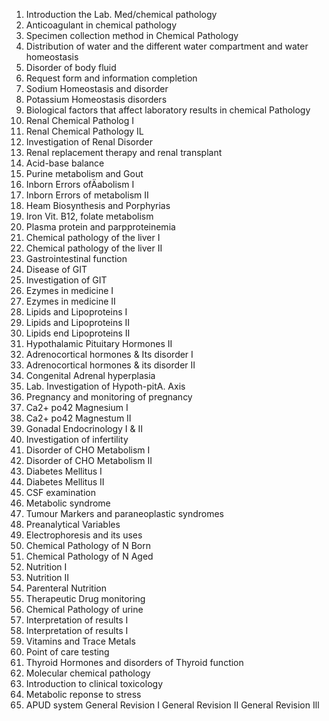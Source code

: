 1. Introduction the Lab. Med/chemical pathology
2. Anticoagulant in chemical pathology
3. Specimen collection method in Chemical Pathology
4. Distribution of water and the different water compartment and water homeostasis
5. Disorder of body fluid
6. Request form and information completion
7. Sodium Homeostasis and disorder
8. Potassium Homeostasis disorders
9. Biological factors that affect laboratory results in chemical Pathology
10. Renal Chemical Patholog I
11. Renal Chemical Pathology IL
12. Investigation of Renal Disorder
13. Renal replacement therapy and renal transplant
14. Acid-base balance
15. Purine metabolism and Gout
16. Inborn Errors ofÄabolism I
17. Inborn Errors of metabolism II
18. Heam Biosynthesis and Porphyrias
19. Iron Vit. B12, folate metabolism
20. Plasma protein and parpproteinemia
21. Chemical pathology of the liver I
22. Chemical pathology of the liver II
23. Gastrointestinal function
24. Disease of GIT
25. Investigation of GIT
26. Ezymes in medicine I
27. Ezymes in medicine II
28. Lipids and Lipoproteins I
29. Lipids and Lipoproteins II
30. Lipids end Lipoproteins II
31. Hypothalamic Pituitary Hormones II
32. Adrenocortical hormones & Its disorder I
33. Adrenocortical hormones & its disorder II
34. Congenital Adrenal hyperplasia
35. Lab. Investigation of Hypoth-pitA. Axis
36. Pregnancy and monitoring of pregnancy
37. Ca2+ po42 Magnesium I
38. Ca2+ po42 Magnestum II
39. Gonadal Endocrinology I & II
40. Investigation of infertility
41. Disorder of CHO Metabolism I
42. Disorder of CHO Metabolism II
43. Diabetes Mellitus I
44. Diabetes Mellitus II
45. CSF examination
46. Metabolic syndrome
47. Tumour Markers and paraneoplastic syndromes
48. Preanalytical Variables
49. Electrophoresis and its uses
50. Chemical Pathology of N Born
51. Chemical Pathology of N Aged
52. Nutrition I
53. Nutrition II
54. Parenteral Nutrition
55. Therapeutic Drug monitoring
56. Chemical Pathology of urine
57. Interpretation of results I
58. Interpretation of results I
59. Vitamins and Trace Metals
60. Point of care testing
61. Thyroid Hormones and disorders of Thyroid function
62. Molecular chemical pathology
63. Introduction to clinical toxicology
64. Metabolic reponse to stress
65. APUD system
General Revision I
General Revision II
General Revision Ill

